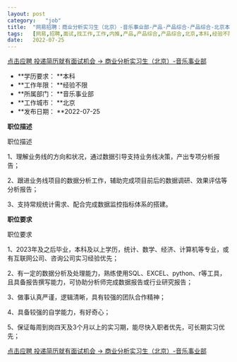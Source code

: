 ```yaml
---
layout:	post
category:	"job"
title:	"网易招聘：商业分析实习生（北京）-音乐事业部-产品-产品综合-产品综合-北京本科经验不限"
tags:	[网易,招聘,面试,找工作,工作,内推,产品,产品综合,产品综合,北京,本科,经验不限]
date:	2022-07-25
---
```


[点击应聘 投递简历就有面试机会 ->  商业分析实习生（北京）-音乐事业部](http://mobile.bole.netease.com/bole/boleDetail?id=41782&employeeId=346f03c3cda5f04c&key=all)



- **学历要求： **本科
- **工作年限： **经验不限
- **所属部门： **音乐事业部
- **工作城市： **北京
- **发布日期： **2022-07-25



**职位描述**

职位描述

1、理解业务线的方向和状况，通过数据引导支持业务线决策，产出专项分析报告；

2、跟进业务线项目的数据分析工作，辅助完成项目前后的数据调研、效果评估等分析报告；

3、支持常规统计需求、配合完成数据监控指标体系的搭建。





**职位要求**

职位要求

1、2023年及之后毕业，本科及以上学历，统计、数学、经济、计算机等专业，或有互联网公司、咨询公司实习经验优先；

2、有一定的数据分析及处理能力，熟练使用SQL、EXCEL、python、r等工具，且具备报告撰写能力，可协助分析师完成数据报告或行业研究报告；

3、做事认真严谨，逻辑清晰，具有较强的团队合作精神；

4、具备较强的自学能力，有好奇心；

5、保证每周到岗四天及3个月以上的实习期，能尽快入职者优先，可长期实习优先；



[点击应聘 投递简历就有面试机会 ->  商业分析实习生（北京）-音乐事业部](http://mobile.bole.netease.com/bole/boleDetail?id=41782&employeeId=346f03c3cda5f04c&key=all)